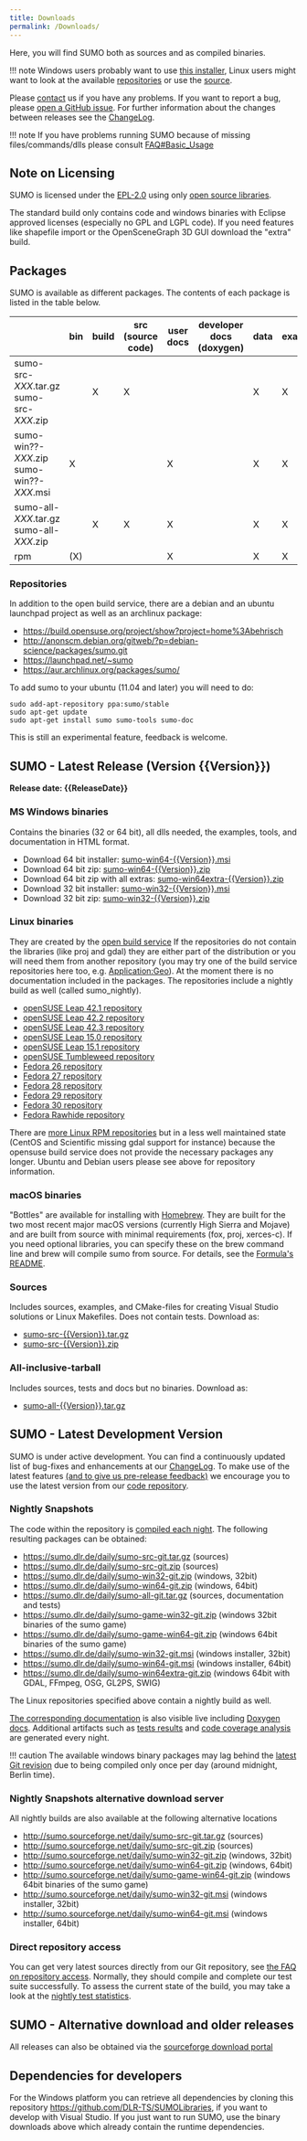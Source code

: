 ```yaml
---
title: Downloads
permalink: /Downloads/
---
```


Here, you will find SUMO both as sources and as compiled binaries.

!!! note
    Windows users probably want to use [this installer](https://sumo.dlr.de/releases/{{Version}}/sumo-win64-{{Version}}.msi), Linux users might want to look at the available [repositories](Downloads.md#repositories) or use the [source](https://sumo.dlr.de/releases/{{Version}}/sumo-src-{{Version}}.tar.gz).

Please [contact](Contact.md) us if you have any problems. If you
want to report a bug, please [open a GitHub
issue](https://github.com/eclipse/sumo/issues/new). For further
information about the changes between releases see the
[ChangeLog](ChangeLog.md).

!!! note
    If you have problems running SUMO because of missing files/commands/dlls please consult [FAQ#Basic_Usage](FAQ.md#basic_usage)

## Note on Licensing

SUMO is licensed under the
[EPL-2.0](https://eclipse.org/legal/epl-v20.html) using only [open
source libraries](Libraries_Licenses.md).

The standard build only contains code and windows binaries with Eclipse
approved licenses (especially no GPL and LGPL code). If you need
features like shapefile import or the OpenSceneGraph 3D GUI download the
"extra" build.

## Packages

SUMO is available as different packages. The contents of each package is
listed in the table below.

|   | bin  | build  | src (source code)  | user docs  |  developer docs (doxygen) | data  | examples  | tutorials  | tests  | tools (except jars)  | jars  |
|---|------|--------|--------------------|------------|---------------------------|-------|-----------|------------|--------|----------------------|-------|
| sumo-src-*XXX*.tar.gz sumo-src-*XXX*.zip  |   | X | X |   |   | X | X | X |   | X |   |
|  sumo-win??-*XXX*.zip sumo-win??-*XXX*.msi | X |   |   | X |   | X | X | X |   | X | X |
| sumo-all-*XXX*.tar.gz sumo-all-*XXX*.zip  |   | X | X | X |   | X | X | X | X | X | X |
| rpm  | (X) |   |   | X |   | X | X | X |   | X |   |

### Repositories

In addition to the open build service, there are a debian and an ubuntu
launchpad project as well as an archlinux package:

- <https://build.opensuse.org/project/show?project=home%3Abehrisch>
- <http://anonscm.debian.org/gitweb/?p=debian-science/packages/sumo.git>
- <https://launchpad.net/~sumo>
- <https://aur.archlinux.org/packages/sumo/>

To add sumo to your ubuntu (11.04 and later) you will need to do:

```
sudo add-apt-repository ppa:sumo/stable
sudo apt-get update
sudo apt-get install sumo sumo-tools sumo-doc
```

This is still an experimental feature, feedback is welcome.

## SUMO - Latest Release (Version {{Version}})

**Release date: {{ReleaseDate}}**

### MS Windows binaries

Contains the binaries (32 or 64 bit), all dlls needed, the examples,
tools, and documentation in HTML format.

- Download 64 bit installer: [sumo-win64-{{Version}}.msi](https://sumo.dlr.de/releases/{{Version}}/sumo-win64-{{Version}}.msi)
- Download 64 bit zip: [sumo-win64-{{Version}}.zip](https://sumo.dlr.de/releases/{{Version}}/sumo-win64-{{Version}}.zip)
- Download 64 bit zip with all extras: [sumo-win64extra-{{Version}}.zip](https://sumo.dlr.de/releases/{{Version}}/sumo-win64extra-{{Version}}.zip)
- Download 32 bit installer: [sumo-win32-{{Version}}.msi](https://sumo.dlr.de/releases/{{Version}}/sumo-win32-{{Version}}.msi)
- Download 32 bit zip: [sumo-win32-{{Version}}.zip](https://sumo.dlr.de/releases/{{Version}}/sumo-win32-{{Version}}.zip)

### Linux binaries

They are created by the [open build
service](https://en.opensuse.org/Build_Service) If the repositories do
not contain the libraries (like proj and gdal) they are either part of
the distribution or you will need them from another repository (you may
try one of the build service repositories here too, e.g.
[Application:Geo](https://download.opensuse.org/repositories/Application:/Geo/)).
At the moment there is no documentation included in the packages. The
repositories include a nightly build as well (called sumo_nightly).

- [openSUSE Leap 42.1 repository](http://download.opensuse.org/repositories/home:/behrisch/openSUSE_42.1/)
- [openSUSE Leap 42.2 repository](http://download.opensuse.org/repositories/home:/behrisch/openSUSE_Leap_42.2/)
- [openSUSE Leap 42.3 repository](http://download.opensuse.org/repositories/home:/behrisch/openSUSE_Leap_42.3/)
- [openSUSE Leap 15.0 repository](http://download.opensuse.org/repositories/home:/behrisch/openSUSE_Leap_15.0/)
- [openSUSE Leap 15.1 repository](http://download.opensuse.org/repositories/home:/behrisch/openSUSE_Leap_15.1/)
- [openSUSE Tumbleweed repository](http://download.opensuse.org/repositories/home:/behrisch/openSUSE_Tumbleweed/)
- [Fedora 26 repository](http://download.opensuse.org/repositories/home:/behrisch/Fedora_26/)
- [Fedora 27 repository](http://download.opensuse.org/repositories/home:/behrisch/Fedora_27/)
- [Fedora 28 repository](http://download.opensuse.org/repositories/home:/behrisch/Fedora_28/)
- [Fedora 29 repository](http://download.opensuse.org/repositories/home:/behrisch/Fedora_29/)
- [Fedora 30 repository](http://download.opensuse.org/repositories/home:/behrisch/Fedora_30/)
- [Fedora Rawhide repository](http://download.opensuse.org/repositories/home:/behrisch/Fedora_Rawhide/)

There are [more Linux RPM
repositories](https://build.opensuse.org/repositories/home:behrisch) but
in a less well maintained state (CentOS and Scientific missing gdal
support for instance) because the opensuse build service does not
provide the necessary packages any longer. Ubuntu and Debian users
please see above for repository information.

### macOS binaries

"Bottles" are available for installing with
[Homebrew](https://brew.sh/). They are built for the two most recent
major macOS versions (currently High Sierra and Mojave) and are built
from source with minimal requirements (fox, proj, xerces-c). If you need
optional libraries, you can specify these on the brew command line and
brew will compile sumo from source. For details, see the [Formula's
README](https://github.com/DLR-TS/homebrew-sumo/blob/master/README.md).

### Sources

Includes sources, examples, and CMake-files for creating Visual Studio
solutions or Linux Makefiles. Does not contain tests. Download as:

- [sumo-src-{{Version}}.tar.gz](https://sumo.dlr.de/releases/{{Version}}/sumo-src-{{Version}}.tar.gz)
- [sumo-src-{{Version}}.zip](https://sumo.dlr.de/releases/{{Version}}/sumo-src-{{Version}}.zip)

### All-inclusive-tarball

Includes sources, tests and docs but no binaries. Download as:

- [sumo-all-{{Version}}.tar.gz](https://sumo.dlr.de/releases/{{Version}}/sumo-all-{{Version}}.tar.gz)

## SUMO - Latest Development Version

SUMO is under active development. You can find a continuously updated
list of bug-fixes and enhancements at our
[ChangeLog](ChangeLog.md). To make use of the latest features
[(and to give us pre-release feedback)](Contact.md) we encourage
you to use the latest version from our [code repository](https://github.com/eclipse/sumo/).

### Nightly Snapshots

The code within the repository is [compiled each
night](Developer/Nightly_Build.md). The following resulting
packages can be obtained:

- <https://sumo.dlr.de/daily/sumo-src-git.tar.gz> (sources)
- <https://sumo.dlr.de/daily/sumo-src-git.zip> (sources)
- <https://sumo.dlr.de/daily/sumo-win32-git.zip> (windows,
    32bit)
- <https://sumo.dlr.de/daily/sumo-win64-git.zip> (windows, 64bit)
- <https://sumo.dlr.de/daily/sumo-all-git.tar.gz> (sources,
    documentation and tests)
- <https://sumo.dlr.de/daily/sumo-game-win32-git.zip> (windows
    32bit binaries of the sumo game)
- <https://sumo.dlr.de/daily/sumo-game-win64-git.zip> (windows
    64bit binaries of the sumo game)
- <https://sumo.dlr.de/daily/sumo-win32-git.msi> (windows
    installer, 32bit)
- <https://sumo.dlr.de/daily/sumo-win64-git.msi> (windows
    installer, 64bit)
- <https://sumo.dlr.de/daily/sumo-win64extra-git.zip> (windows
    64bit with GDAL, FFmpeg, OSG, GL2PS, SWIG)

The Linux repositories specified above contain a nightly build as well.

[The corresponding documentation](https://sumo.dlr.de/daily/userdoc) is
also visible live including [Doxygen
docs](https://sumo.dlr.de/daily/doxygen). Additional artifacts such as
[tests results](https://sumo.dlr.de/daily) and [code coverage
analysis](https://sumo.dlr.de/daily/lcov/html/) are generated every
night.

!!! caution
    The available windows binary packages may lag behind the [latest Git revision](https://github.com/eclipse/sumo/commits/master) due to being compiled only once per day (around midnight, Berlin time).

### Nightly Snapshots alternative download server

All nightly builds are also available at the following alternative
locations

- <http://sumo.sourceforge.net/daily/sumo-src-git.tar.gz> (sources)
- <http://sumo.sourceforge.net/daily/sumo-src-git.zip> (sources)
- <http://sumo.sourceforge.net/daily/sumo-win32-git.zip> (windows, 32bit)
- <http://sumo.sourceforge.net/daily/sumo-win64-git.zip> (windows, 64bit)
- <http://sumo.sourceforge.net/daily/sumo-game-win64-git.zip> (windows 64bit binaries of the sumo game)
- <http://sumo.sourceforge.net/daily/sumo-win32-git.msi> (windows installer, 32bit)
- <http://sumo.sourceforge.net/daily/sumo-win64-git.msi> (windows installer, 64bit)

### Direct repository access

You can get very latest sources directly from our Git repository, see
[the FAQ on repository access](FAQ.md#how_do_i_access_the_code_repository).
Normally, they should compile and complete our test suite successfully.
To assess the current state of the build, you may take a look at the
[nightly test statistics](https://sumo.dlr.de/daily/).

## SUMO - Alternative download and older releases

All releases can also be obtained via the [sourceforge download
portal](https://sourceforge.net/projects/sumo/files/sumo/)

## Dependencies for developers

For the Windows platform you can retrieve all dependencies by cloning
this repository <https://github.com/DLR-TS/SUMOLibraries>, if you want
to develop with Visual Studio. If you just want to run SUMO, use the
binary downloads above which already contain the runtime dependencies.
